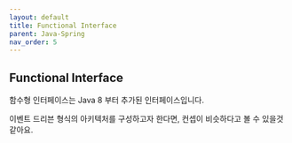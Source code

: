 ```yaml
---
layout: default
title: Functional Interface
parent: Java-Spring
nav_order: 5
---
```


## Functional Interface
함수형 인터페이스는 Java 8 부터 추가된 인터페이스입니다.

이벤트 드리븐 형식의 아키텍처를 구성하고자 한다면, 컨셉이 비슷하다고 볼 수 있을것 같아요.





